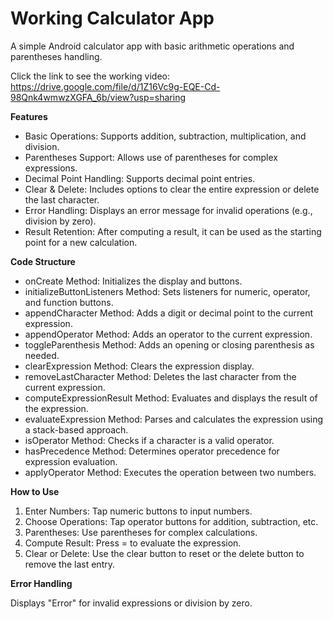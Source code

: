 # Working Calculator App



  A simple Android calculator app with basic arithmetic operations and parentheses handling.
  
Click the link to see the working video: https://drive.google.com/file/d/1Z16Vc9g-EQE-Cd-98Qnk4wmwzXGFA_6b/view?usp=sharing

**Features**
  - Basic Operations: Supports addition, subtraction, multiplication, and division.
  - Parentheses Support: Allows use of parentheses for complex expressions.
  - Decimal Point Handling: Supports decimal point entries.
  - Clear & Delete: Includes options to clear the entire expression or delete the last character.
  - Error Handling: Displays an error message for invalid operations (e.g., division by zero).
  - Result Retention: After computing a result, it can be used as the starting point for a new calculation.
    
**Code Structure**

  - onCreate Method: Initializes the display and buttons.
  - initializeButtonListeners Method: Sets listeners for numeric, operator, and function buttons.
  - appendCharacter Method: Adds a digit or decimal point to the current expression.
  - appendOperator Method: Adds an operator to the current expression.
  - toggleParenthesis Method: Adds an opening or closing parenthesis as needed.
  - clearExpression Method: Clears the expression display.
  - removeLastCharacter Method: Deletes the last character from the current expression.
  - computeExpressionResult Method: Evaluates and displays the result of the expression.
  - evaluateExpression Method: Parses and calculates the expression using a stack-based approach.
  - isOperator Method: Checks if a character is a valid operator.
  - hasPrecedence Method: Determines operator precedence for expression evaluation.
  - applyOperator Method: Executes the operation between two numbers.
    
**How to Use**

  1. Enter Numbers: Tap numeric buttons to input numbers.
  2. Choose Operations: Tap operator buttons for addition, subtraction, etc.
  3. Parentheses: Use parentheses for complex calculations.
  4. Compute Result: Press = to evaluate the expression.
  5. Clear or Delete: Use the clear button to reset or the delete button to remove the last entry.

**Error Handling**

  Displays "Error" for invalid expressions or division by zero.
